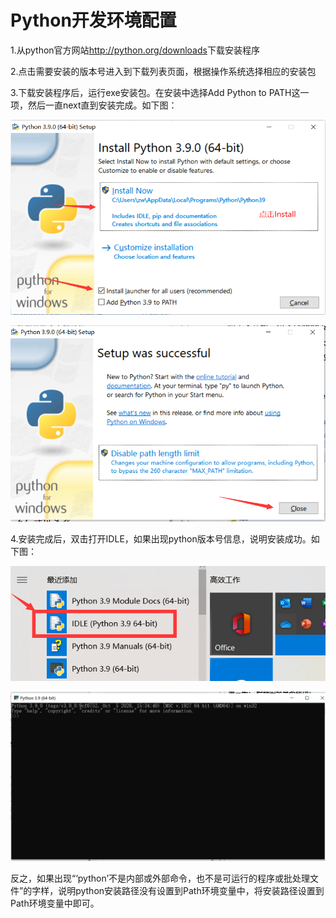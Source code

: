 # Python开发环境配置
1.从python官方网站<http://python.org/downloads>下载安装程序

2.点击需要安装的版本号进入到下载列表页面，根据操作系统选择相应的安装包

3.下载安装程序后，运行exe安装包。在安装中选择Add Python to PATH这一项，然后一直next直到安装完成。如下图：


![](https://github.com/1006269809/Data_mining/blob/main/image/%E5%AE%89%E8%A3%85%E5%90%91%E5%AF%BC.png)


![](https://github.com/1006269809/Data_mining/blob/master/image/%E5%AE%89%E8%A3%85%E6%88%90%E5%8A%9F.png)


4.安装完成后，双击打开IDLE，如果出现python版本号信息，说明安装成功。如下图：


![](https://github.com/1006269809/Data_mining/blob/master/image/%E6%A3%80%E6%9F%A5%E5%AE%89%E8%A3%85%E6%98%AF%E5%90%A6%E6%88%90%E5%8A%9F.png)


![](https://github.com/1006269809/Data_mining/blob/master/image/%E5%BE%97%E5%88%B0%E7%89%88%E6%9C%AC%E5%8F%B7.png)


反之，如果出现“‘python’不是内部或外部命令，也不是可运行的程序或批处理文件”的字样，说明python安装路径没有设置到Path环境变量中，将安装路径设置到Path环境变量中即可。
